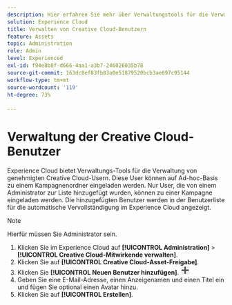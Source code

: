 ```yaml
---
description: Hier erfahren Sie mehr über Verwaltungstools für die Verwaltung von genehmigten Creative Cloud-Usern in Experience Cloud.
solution: Experience Cloud
title: Verwalten von Creative Cloud-Benutzern
feature: Assets
topic: Administration
role: Admin
level: Experienced
exl-id: f94e8b8f-d666-4aa1-a3b7-246026035b78
source-git-commit: 163dc8ef83fb83a0e51879520bcb3ae697c95144
workflow-type: tm+mt
source-wordcount: '119'
ht-degree: 73%

---
```


# Verwaltung der Creative Cloud-Benutzer

Experience Cloud bietet Verwaltungs-Tools für die Verwaltung von genehmigten Creative Cloud-Usern. Diese User können auf Ad-hoc-Basis zu einem Kampagnenordner eingeladen werden. Nur User, die von einem Administrator zur Liste hinzugefügt wurden, können zu einer Kampagne eingeladen werden. Die hinzugefügten Benutzer werden in der Benutzerliste für die automatische Vervollständigung im Experience Cloud angezeigt.

>[!NOTE]
>
>Hierfür müssen Sie Administrator sein.

1. Klicken Sie im Experience Cloud auf **[!UICONTROL Administration]** > **[!UICONTROL Creative Cloud-Mitwirkende verwalten]**.
1. Klicken Sie auf **[!UICONTROL Creative Cloud-Asset-Freigabe]**.
1. Klicken Sie **[!UICONTROL Neuen Benutzer hinzufügen]**.  ![Neuen Benutzer hinzufügen](../../assets/mac_add_icon.png)
1. Geben Sie eine E-Mail-Adresse, einen Anzeigenamen und einen Titel ein und fügen Sie optional einen Avatar hinzu.
1. Klicken Sie auf **[!UICONTROL Erstellen]**.
